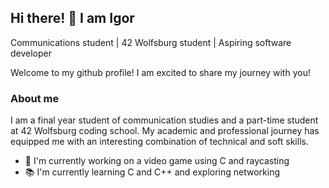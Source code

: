 ## Hi there! 👋 I am Igor

Communications student | 42 Wolfsburg student | Aspiring software developer

Welcome to my github profile! I am excited to share my journey with you!

### About me
I am a final year student of communication studies and a part-time student at 42 Wolfsburg coding school. My academic
and professional journey has equipped me with an interesting combination of technical and soft skills.

- 🔭 I'm currently working on a video game using C and raycasting
- 📚 I'm currently learning C and C++ and exploring networking

<!--
**imicovic/imicovic** is a ✨ _special_ ✨ repository because its `README.md` (this file) appears on your GitHub profile.

Here are some ideas to get you started:

- 🔭 I’m currently working on ...
- 🌱 I’m currently learning ...
- 👯 I’m looking to collaborate on ...
- 🤔 I’m looking for help with ...
- 💬 Ask me about ...
- 📫 How to reach me: ...
- 😄 Pronouns: ...
- ⚡ Fun fact: ...
-->
